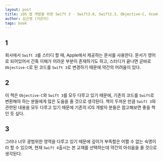 ```yaml
---
layout: post
title: iOS 앱 개발을 위한 Swift 3 - Swift3.0, Swift2.3, Objective-C, Xcode 8, iOS Basics
author: 김근영 (지은이)
tags: book
---
```


## 1
회사에서 `Swift 3`를 스터디 할 때, Apple에서 제공하는 문서를 사용한다. 문서가 영어로 되어있어서 간혹 이해가 어려운 부분이 존재하기도 하고, 스터디가 끝나면 곧바로 `Objective-C`로 된 코드를 `Swift 3`로 변경하기 때문에 약간의 어려움이 있다.

## 2
이 책은 `Objective-C`와 `Swift 3`를 모두 다루고 있기 때문에, 기존의 코드를 `Swift`로 변환해야 하는 분들에게 많은 도움을 줄 것으로 생각된다. 책이 두꺼운 만큼 `Swift 3`와 관련된 내용을 모두 다루고 있기 때문에 기존의 iOS 개발자 분들은 참고해보면 좋을 책인 듯 싶다.

## 3
그러나 너무 광범위한 영역을 다루고 있기 때문에 깊이가 부족함은 어쩔 수 없는 숙명이라 할 수 있으며, 현재 `Swift 4`출시는 본 교재를 선택하는데 약간의 아쉬움을 줄 것으로 생각된다.

